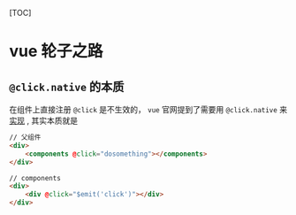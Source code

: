 [TOC]

# vue 轮子之路



## `@click.native` 的本质

在组件上直接注册 `@click` 是不生效的， `vue` 官网提到了需要用 `@click.native` 来 [实现](https://cn.vuejs.org/v2/guide/components-custom-events.html#%E5%B0%86%E5%8E%9F%E7%94%9F%E4%BA%8B%E4%BB%B6%E7%BB%91%E5%AE%9A%E5%88%B0%E7%BB%84%E4%BB%B6) , 其实本质就是



```html
// 父组件
<div>
    <components @click="dosomething"></components>
</div>

// components
<div>
    <div @click="$emit('click')"></div>
</div>
```

